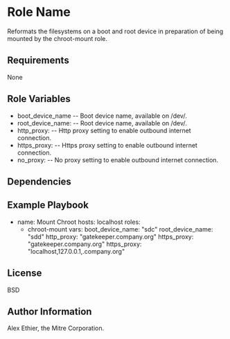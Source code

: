 Role Name
=========

Reformats the filesystems on a boot and root device in preparation of being mounted by the chroot-mount role.

Requirements
------------

None

Role Variables
--------------

- boot_device_name -- Boot device name, available on /dev/.
- root_device_name: -- Root device name, available on /dev/.
- http_proxy: -- Http proxy setting to enable outbound internet connection.
- https_proxy: -- Https proxy setting to enable outbound internet connection.
- no_proxy: -- No proxy setting to enable outbound internet connection.

Dependencies
------------

Example Playbook
----------------

- name: Mount Chroot
  hosts: localhost
  roles:
   - chroot-mount
  vars:
    boot_device_name: "sdc"
    root_device_name: "sdd"
    http_proxy: "gatekeeper.company.org"
    https_proxy: "gatekeeper.company.org"
    https_proxy: "localhost,127.0.0.1,.company.org"

License
-------

BSD

Author Information
------------------

Alex Ethier, the Mitre Corporation.
